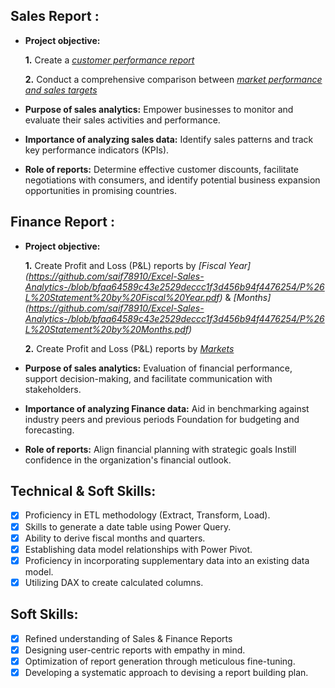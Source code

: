 ## Sales Report :


- **Project objective:** 

    **1.** Create a _[customer performance report](https://github.com/saif78910/Excel-Sales-Analytics-/blob/8edeb24de2a17d5723ede190132ca49ee0f66522/Customer%20Performance%20Report.pdf)_ 

    **2.** Conduct a comprehensive comparison between _[market performance and sales targets](https://github.com/saif78910/Excel-Sales-Analytics-/blob/bfaa64589c43e2529deccc1f3d456b94f4476254/Market%20Performance%20vs%20Target%20Report.pdf)_

- **Purpose of sales analytics:** Empower businesses to monitor and evaluate their sales activities and performance.

- **Importance of analyzing sales data:** Identify sales patterns and track key performance indicators (KPIs).

- **Role of reports:** Determine effective customer discounts, facilitate negotiations with consumers, and identify potential business expansion opportunities in promising countries.


## Finance Report :

- **Project objective:** 

    **1.** Create Profit and Loss (P&L) reports by _[Fiscal Year] (https://github.com/saif78910/Excel-Sales-Analytics-/blob/bfaa64589c43e2529deccc1f3d456b94f4476254/P%26L%20Statement%20by%20Fiscal%20Year.pdf)_ & _[Months] (https://github.com/saif78910/Excel-Sales-Analytics-/blob/bfaa64589c43e2529deccc1f3d456b94f4476254/P%26L%20Statement%20by%20Months.pdf)_ 

   **2.** Create Profit and Loss (P&L) reports by _[Markets](https://github.com/saif78910/Excel-Sales-Analytics-/blob/bfaa64589c43e2529deccc1f3d456b94f4476254/P%26L%20Statement%20by%20Markets.pdf)_

- **Purpose of sales analytics:** Evaluation of financial performance, support decision-making, and facilitate communication with stakeholders.

- **Importance of analyzing Finance data:** Aid in benchmarking against industry peers and previous periods Foundation for budgeting and forecasting.

- **Role of reports:** Align financial planning with strategic goals Instill confidence in the organization's financial outlook.


## Technical & Soft Skills:
- [x]	Proficiency in ETL methodology (Extract, Transform, Load).
- [x]	Skills to generate a date table using Power Query.
- [x]	Ability to derive fiscal months and quarters.
- [x]	Establishing data model relationships with Power Pivot.
- [x]	Proficiency in incorporating supplementary data into an existing data model.
- [x]	Utilizing DAX to create calculated columns.

## Soft Skills:
- [x]	Refined understanding of Sales & Finance Reports
- [x]	Designing user-centric reports with empathy in mind.
- [x]	Optimization of report generation through meticulous fine-tuning.
- [x]	Developing a systematic approach to devising a report building plan.
